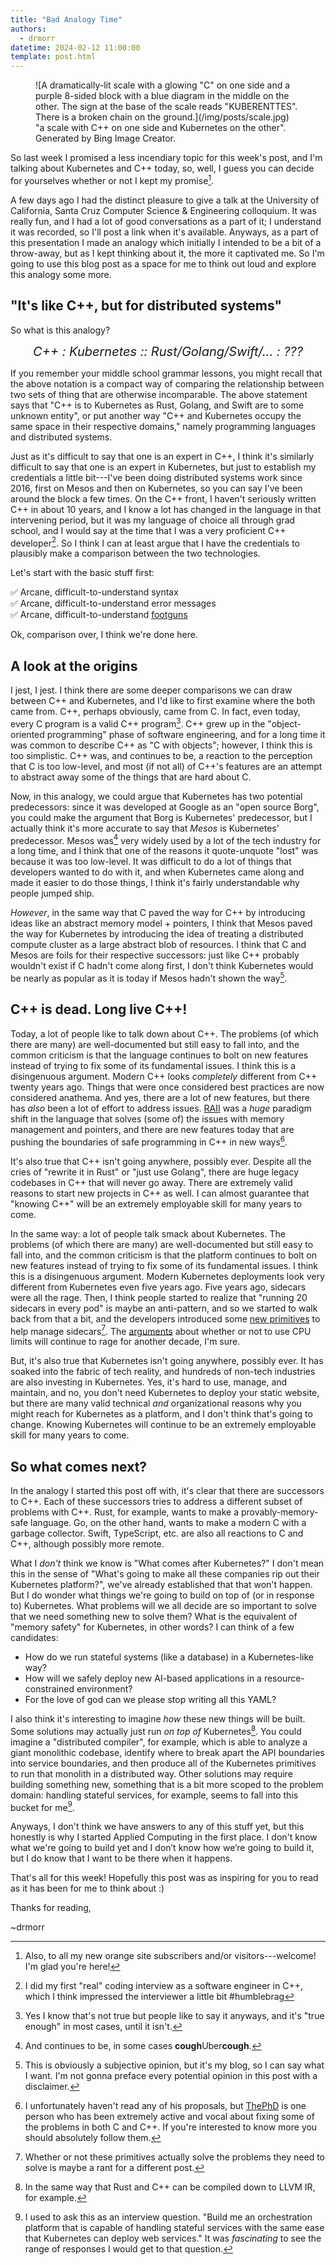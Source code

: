 ```yaml
---
title: "Bad Analogy Time"
authors:
  - drmorr
datetime: 2024-02-12 11:00:00
template: post.html
---
```


<figure markdown>
  ![A dramatically-lit scale with a glowing "C" on one side and a purple 8-sided block with a blue diagram in the middle
  on the other.  The sign at the base of the scale reads "KUBERENTTES".  There is a broken chain on the ground.](/img/posts/scale.jpg)
  <figcaption>"a scale with C++ on one side and Kubernetes on the other".  Generated by Bing Image Creator.</figcaption>
</figure>

So last week I promised a less incendiary topic for this week's post, and I'm talking about Kubernetes and C++ today,
so, well, I guess you can decide for yourselves whether or not I kept my promise[^1].

A few days ago I had the distinct pleasure to give a talk at the University of California, Santa Cruz Computer Science &
Engineering colloquium.  It was really fun, and I had a lot of good conversations as a part of it; I understand it was
recorded, so I'll post a link when it's available.  Anyways, as a part of this presentation I made an analogy which
initially I intended to be a bit of a throw-away, but as I kept thinking about it, the more it captivated me.  So I'm
going to use this blog post as a space for me to think out loud and explore this analogy some more.

## "It's like C++, but for distributed systems"

So what is this analogy?

<div style="text-align: center; width: 100%; font-style: italic; font-size: 20px">
C++ : Kubernetes :: Rust/Golang/Swift/... : ???
</div>

If you remember your middle school grammar lessons, you might recall that the above notation is a compact way of
comparing the relationship between two sets of thing that are otherwise incomparable.  The above statement says that
"C++ is to Kubernetes as Rust, Golang, and Swift are to some unknown entity", or put another way "C++ and Kubernetes
occupy the same space in their respective domains," namely programming languages and distributed systems.

Just as it's difficult to say that one is an expert in C++, I think it's similarly difficult to say that one is an
expert in Kubernetes, but just to establish my credentials a little bit---I've been doing distributed systems work since
2016, first on Mesos and then on Kubernetes, so you can say I've been around the block a few times.  On the C++ front, I
haven't seriously written C++ in about 10 years, and I know a lot has changed in the language in that intervening
period, but it was my language of choice all through grad school, and I would say at the time that I was a very
proficient C++ developer[^2].  So I think I can at least argue that I have the credentials to plausibly make a
comparison between the two technologies.

Let's start with the basic stuff first:

✅ Arcane, difficult-to-understand syntax<br>
✅ Arcane, difficult-to-understand error messages<br>
✅ Arcane, difficult-to-understand [footguns](https://en.wiktionary.org/wiki/footgun)

Ok, comparison over, I think we're done here.

## A look at the origins

I jest, I jest.  I think there are some deeper comparisons we can draw between C++ and Kubernetes, and I'd like to first
examine where the both came from.  C++, perhaps obviously, came from C.  In fact, even today, every C program is a valid
C++ program[^3].  C++ grew up in the "object-oriented programming" phase of software engineering, and for a long time it
was common to describe C++ as "C with objects"; however, I think this is too simplistic.  C++ was, and continues to be,
a reaction to the perception that C is too low-level, and most (if not all) of C++'s features are an attempt to abstract
away some of the things that are hard about C.

Now, in this analogy, we could argue that Kubernetes has two potential predecessors: since it was developed at Google as
an "open source Borg", you could make the argument that Borg is Kubernetes' predecessor, but I actually think it's more
accurate to say that _Mesos_ is Kubernetes' predecessor.  Mesos was[^4] very widely used by a lot of the tech industry
for a long time, and I think that one of the reasons it quote-unquote "lost" was because it was too low-level.  It was
difficult to do a lot of things that developers wanted to do with it, and when Kubernetes came along and made it easier
to do those things, I think it's fairly understandable why people jumped ship.

_However_, in the same way that C paved the way for C++ by introducing ideas like an abstract memory model + pointers, I
think that Mesos paved the way for Kubernetes by introducing the idea of treating a distributed compute cluster as a
large abstract blob of resources.  I think that C and Mesos are foils for their respective successors: just like C++
probably wouldn't exist if C hadn't come along first, I don't think Kubernetes would be nearly as popular as it is today
if Mesos hadn't shown the way[^5].

## C++ is dead.  Long live C++!

Today, a lot of people like to talk down about C++.  The problems (of which there are many) are well-documented but
still easy to fall into, and the common criticism is that the language continues to bolt on new features instead of
trying to fix some of its fundamental issues.  I think this is a disingenuous argument.  Modern C++ looks _completely_
different from C++ twenty years ago.  Things that were once considered best practices are now considered anathema.  And
yes, there are a lot of new features, but there has _also_ been a lot of effort to address issues.  [RAII](https://en.wikipedia.org/wiki/Resource_acquisition_is_initialization)
 was a _huge_ paradigm shift in the language that solves (some of) the issues with memory management and pointers, and
there are new features today that are pushing the boundaries of safe programming in C++ in new ways[^6].

It's also true that C++ isn't going anywhere, possibly ever.  Despite all the cries of "rewrite it in Rust" or "just use
Golang", there are huge legacy codebases in C++ that will never go away.  There are extremely valid reasons to start new
projects in C++ as well.  I can almost guarantee that "knowing C++" will be an extremely employable skill for many years
to come.

In the same way: a lot of people talk smack about Kubernetes.  The problems (of which there are many) are
well-documented but still easy to fall into, and the common criticism is that the platform continues to bolt on new
features instead of trying to fix some of its fundamental issues.  I think this is a disingenuous argument.  Modern
Kubernetes deployments look very different from Kubernetes even five years ago.  Five years ago, sidecars were all the
rage.  Then, I think people started to realize that "running 20 sidecars in every pod" is maybe an anti-pattern, and so
we started to walk back from that a bit, and the developers introduced some [new primitives](https://kubernetes.io/blog/2023/08/25/native-sidecar-containers/)
 to help manage sidecars[^7].  The [arguments](https://home.robusta.dev/blog/stop-using-cpu-limits) about whether or not
to use CPU limits will continue to rage for another decade, I'm sure.

But, it's also true that Kubernetes isn't going anywhere, possibly ever.  It has soaked into the fabric of tech reality,
and hundreds of non-tech industries are also investing in Kubernetes.  Yes, it's hard to use, manage, and maintain, and
no, you don't need Kubernetes to deploy your static website, but there are many valid technical _and_ organizational
reasons why you might reach for Kubernetes as a platform, and I don't think that's going to change.  Knowing Kubernetes
will continue to be an extremely employable skill for many years to come.

## So what comes next?

In the analogy I started this post off with, it's clear that there are successors to C++.  Each of these successors
tries to address a different subset of problems with C++.  Rust, for example, wants to make a provably-memory-safe
language.  Go, on the other hand, wants to make a modern C with a garbage collector.  Swift, TypeScript, etc. are also
all reactions to C and C++, although possibly more remote.

What I _don't_ think we know is "What comes after Kubernetes?"  I don't mean this in the sense of "What's going to make
all these companies rip out their Kubernetes platform?", we've already established that that won't happen.  But I do
wonder what things we're going to build on top of (or in response to) Kubernetes.  What problems will we all decide are
so important to solve that we need something new to solve them?  What is the equivalent of "memory safety" for
Kubernetes, in other words?  I can think of a few candidates:

- How do we run stateful systems (like a database) in a Kubernetes-like way?
- How will we safely deploy new AI-based applications in a resource-constrained environment?
- For the love of god can we please stop writing all this YAML?

I also think it's interesting to imagine _how_ these new things will be built.  Some solutions may actually just run _on
top of_ Kubernetes[^8].  You could imagine a "distributed compiler", for example, which is able to analyze a giant
monolithic codebase, identify where to break apart the API boundaries into service boundaries, and then produce all of
the Kubernetes primitives to run that monolith in a distributed way.  Other solutions may require building something
new, something that is a bit more scoped to the problem domain: handling stateful services, for example, seems to fall
into this bucket for me[^9].

Anyways, I don't think we have answers to any of this stuff yet, but this honestly is why I started Applied Computing in
the first place.  I don't know what we're going to build yet and I don’t know how we’re going to build it, but I do know
that I want to be there when it happens.

That's all for this week!  Hopefully this post was as inspiring for you to read as it has been for me to think about :)

Thanks for reading,

~drmorr

[^1]: Also, to all my new orange site subscribers and/or visitors---welcome!  I'm glad you're here!

[^2]: I did my first "real" coding interview as a software engineer in C++, which I think impressed the interviewer a
    little bit #humblebrag

[^3]: Yes I know that's not true but people like to say it anyways, and it's "true enough" in most cases, until it
    isn't.

[^4]: And continues to be, in some cases **cough**Uber**cough**.

[^5]: This is obviously a subjective opinion, but it's my blog, so I can say what I want.  I'm not gonna preface every
    potential opinion in this post with a disclaimer.

[^6]: I unfortunately haven't read any of his proposals, but [ThePhD](https://hachyderm.io/@thephd@pony.social) is one
    person who has been extremely active and vocal about fixing some of the problems in both C and C++.  If you're
    interested to know more you should absolutely follow them.

[^7]: Whether or not these primitives actually solve the problems they need to solve is maybe a rant for a different
    post.

[^8]: In the same way that Rust and C++ can be compiled down to LLVM IR, for example.

[^9]: I used to ask this as an interview question.  "Build me an orchestration platform that is capable of handling
    stateful services with the same ease that Kubernetes can deploy web services."  It was _fascinating_ to see the
    range of responses I would get to that question.
